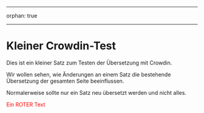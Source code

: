 - - -
orphan: true
- - -

# Kleiner Crowdin-Test

Dies ist ein kleiner Satz zum Testen der Übersetzung mit Crowdin.

Wir wollen sehen, wie Änderungen an einem Satz die bestehende Übersetzung der gesamten Seite beeinflussen.

Normalerweise sollte nur ein Satz neu übersetzt werden und nicht alles.

<span style="color:red">Ein ROTER Text</span>

